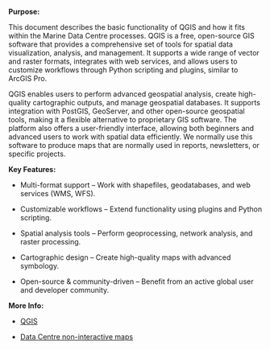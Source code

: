 **Purpose:**

This document describes the basic functionality of QGIS and how it fits within the Marine Data Centre processes. QGIS is a free, open-source GIS software that provides a comprehensive set of tools for spatial data visualization, analysis, and management. It supports a wide range of vector and raster formats, integrates with web services, and allows users to customize workflows through Python scripting and plugins, similar to ArcGIS Pro.

QGIS enables users to perform advanced geospatial analysis, create high-quality cartographic outputs, and manage geospatial databases. It supports integration with PostGIS, GeoServer, and other open-source geospatial tools, making it a flexible alternative to proprietary GIS software. The platform also offers a user-friendly interface, allowing both beginners and advanced users to work with spatial data efficiently. We normally use this software to produce maps that are normally used in reports, newsletters, or specific projects.

**Key Features:**

- Multi-format support – Work with shapefiles, geodatabases, and web services (WMS, WFS).

- Customizable workflows – Extend functionality using plugins and Python scripting.

- Spatial analysis tools – Perform geoprocessing, network analysis, and raster processing.

- Cartographic design – Create high-quality maps with advanced symbology.

- Open-source & community-driven – Benefit from an active global user and developer community.

**More Info:**

- [QGIS](https://qgis.org)

- [Data Centre non-interactive maps](https://maps.sogdatacentre.ca/search?collection=document)

